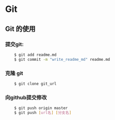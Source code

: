 # Git
## Git 的使用
### 提交git:
```bash
    $ git add readme.md
    $ git commit -m "write_readme_md" readme.md
```

### 克隆 git
```bash
    $ git clone git_url
```

### 向github提交修改
```bash
    $ git push origin master 
    $ git push [url名] [分支名]
```
